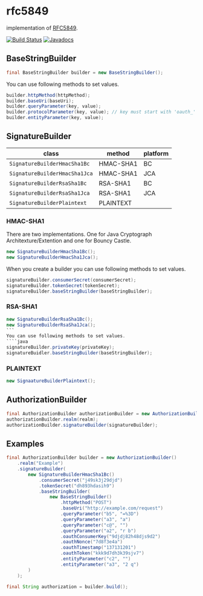 # rfc5849
implementation of [RFC5849](https://tools.ietf.org/html/rfc5849).

[![Build Status](https://travis-ci.org/jinahya/rfc5849.svg?branch=develop)](https://travis-ci.org/jinahya/rfc5849)
[![Javadocs](http://www.javadoc.io/badge/com.github.jinahya/rfc5849.svg)](http://www.javadoc.io/doc/com.github.jinahya/rfc5849)

## BaseStringBuilder
````java
final BaseStringBuilder builder = new BaseStringBuilder();
````
You can use following methods to set values.
````java
builder.httpMethod(httpMethod);
builder.baseUri(baseUri);
builder.queryParameter(key, value);
builder.protocolParameter(key, value); // key must start with 'oauth_'
builder.entityParameter(key, value);
````
## SignatureBuilder
|class                        |method   |platform|
|-----------------------------|---------|--------|
|`SignatureBuilderHmacSha1Bc` |HMAC-SHA1|BC      |
|`SignatureBuilderHmacSha1Jca`|HMAC-SHA1|JCA     |
|`SignatureBuilderRsaSha1Bc`  |RSA-SHA1 |BC      |
|`SignatureBuilderRsaSha1Jca` |RSA-SHA1 |JCA     |
|`SignatureBuilderPlaintext`  |PLAINTEXT|        |
### HMAC-SHA1
There are two implementations. One for Java Cryptograph Architexture/Extention and one for Bouncy Castle.
````java
new SignatureBuilderHmacSha1Bc();
new SignatureBuilderHmacSha1Jca();
````
When you create a builder you can use following methods to set values.
````java
signatureBuilder.consumerSecret(consumerSecret);
signatureBuilder.tokenSecret(tokenSecret);
signatureBuilder.baseStringBuilder(baseStringBuilder);
````
### RSA-SHA1
````java
new SignatureBuilderRsaSha1Bc();
new SignatureBuilderRsaSha1Jca();
```
You can use following methods to set values.
````java
signatureBuilder.privateKey(privateKey);
signatureBuidler.baseStringBuilder(baseStringBuilder);
````
### PLAINTEXT
````java
new SignaatureBuilderPlaintext();
````
## AuthorizationBuilder
````java
final AuthorizationBuilder authorizationBuilder = new AuthorizationBuilder();
authorizationBuilder.realm(realm);
authorizationBuilder.signatureBuilder(signatureBuilder);
````
## Examples
````java
final AuthorizationBuilder builder = new AuthorizationBuilder()
    .realm("Example")
    .signatureBuilder(
        new SignatureBuilderHmacSha1Bc()
            .consumerSecret("j49sk3j29djd")
            .tokenSecret("dh893hdasih9")
            .baseStringBuilder(
                new BaseStringBuilder()
                    .httpMethod("POST")
                    .baseUri("http://example.com/request")
                    .queryParameter("b5", "=%3D")
                    .queryParameter("a3", "a")
                    .queryParameter("c@", "")
                    .queryParameter("a2", "r b")
                    .oauthConsumerKey("9djdj82h48djs9d2")
                    .oauthNonce("7d8f3e4a")
                    .oauthTimestamp("137131201")
                    .oauthToken("kkk9d7dh3k39sjv7")
                    .entityParameter("c2", "")
                    .entityParameter("a3", "2 q")
        )
    );

final String authorization = builder.build();
````

